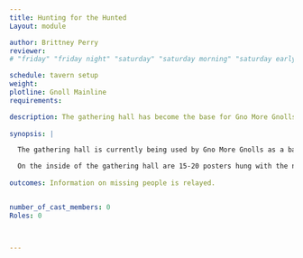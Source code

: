 ```yaml
---
title: Hunting for the Hunted
Layout: module

author: Brittney Perry
reviewer: 
# "friday" "friday night" "saturday" "saturday morning" "saturday early afternoon" "saturday early evening" "saturday night" "reaction" "tavern setup" "townsfolk" "randoms"

schedule: tavern setup
weight: 
plotline: Gnoll Mainline
requirements: 

description: The gathering hall has become the base for Gno More Gnolls.  15-20 'Taken By Gnoll' posters, printed by Gno More Gnolls, are hung with details of who and where they were abducted, and if anything (or any part) was ever recovered.  
 
synopsis: | 

  The gathering hall is currently being used by Gno More Gnolls as a base to hunt the gnolls.

  On the inside of the gathering hall are 15-20 posters hung with the name, description, date of abduction, and any tracking or pertinent information on those that have been taken by the gnolls. There are also beds, and the personal effects of Gno More Gnolls, the gnoll hunter group. They are responsible for the posters appearance. It looks like they have been using the gathering hall as a staging area to look for the missing and tracking the gnolls. 
   
outcomes: Information on missing people is relayed. 


number_of_cast_members: 0
Roles: 0



---
```

